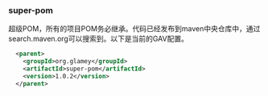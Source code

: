 ### super-pom
超级POM，所有的项目POM务必继承。代码已经发布到maven中央仓库中，通过search.maven.org可以搜索到。以下是当前的GAV配置。
```xml
  <parent>
    <groupId>org.glamey</groupId>
    <artifactId>super-pom</artifactId>
    <version>1.0.2</version>
  </parent>
```
